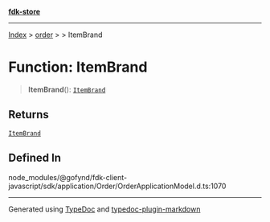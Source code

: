[**fdk-store**](../../../README.md)
***

[Index](../../../API.md) > [order](../../README.md) > [<internal>](../README.md) > ItemBrand

# Function: ItemBrand

> **ItemBrand**(): [`ItemBrand`](../type-aliases/type-alias.ItemBrand.md)

## Returns

[`ItemBrand`](../type-aliases/type-alias.ItemBrand.md)

## Defined In

node\_modules/@gofynd/fdk-client-javascript/sdk/application/Order/OrderApplicationModel.d.ts:1070

***
Generated using [TypeDoc](https://typedoc.org/) and [typedoc-plugin-markdown](https://www.npmjs.com/package/typedoc-plugin-markdown)
